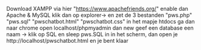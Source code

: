 Download XAMPP via hier "https://www.apachefriends.org/" 
enable dan Apache & MySQL
klik dan op explorer-> en zet de 3 bestanden "pws.php" "pws.sql" "pwschatbot.html" "pwschatbot.css" in het mapje htdocs
ga dan naar chrome open localhost/phpmyadmin
dan new geef een database een naam -> klik op SQL en sleep pws.SQL in in het scherm,
dan open je http://localhost/pwschatbot.html en je bent klaar